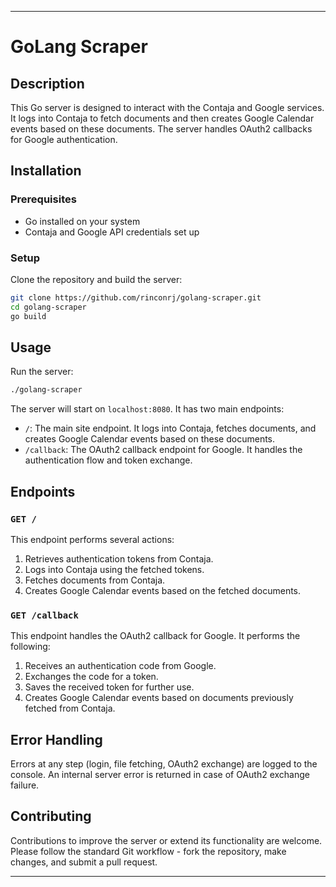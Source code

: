 ---

# GoLang Scraper

## Description
This Go server is designed to interact with the Contaja and Google services. It logs into Contaja to fetch documents and then creates Google Calendar events based on these documents. The server handles OAuth2 callbacks for Google authentication.

## Installation

### Prerequisites
- Go installed on your system
- Contaja and Google API credentials set up

### Setup
Clone the repository and build the server:
```bash
git clone https://github.com/rinconrj/golang-scraper.git
cd golang-scraper
go build
```

## Usage

Run the server:
```bash
./golang-scraper
```
The server will start on `localhost:8080`. It has two main endpoints:

- `/`: The main site endpoint. It logs into Contaja, fetches documents, and creates Google Calendar events based on these documents.
- `/callback`: The OAuth2 callback endpoint for Google. It handles the authentication flow and token exchange.

## Endpoints

### `GET /`
This endpoint performs several actions:
1. Retrieves authentication tokens from Contaja.
2. Logs into Contaja using the fetched tokens.
3. Fetches documents from Contaja.
4. Creates Google Calendar events based on the fetched documents.

### `GET /callback`
This endpoint handles the OAuth2 callback for Google. It performs the following:
1. Receives an authentication code from Google.
2. Exchanges the code for a token.
3. Saves the received token for further use.
4. Creates Google Calendar events based on documents previously fetched from Contaja.

## Error Handling
Errors at any step (login, file fetching, OAuth2 exchange) are logged to the console. An internal server error is returned in case of OAuth2 exchange failure.

## Contributing
Contributions to improve the server or extend its functionality are welcome. Please follow the standard Git workflow - fork the repository, make changes, and submit a pull request.

---